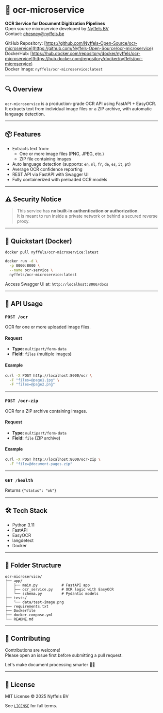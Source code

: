 # 🧠 ocr-microservice

**OCR Service for Document Digitization Pipelines**  
Open source microservice developed by [Nyffels BV](https://nyffels.be)  
Contact: chesney@nyffels.be

GitHub Repository: [https://github.com/Nyffels-Open-Source/ocr-microservice](https://github.com/Nyffels-Open-Source/ocr-microservice)  
DockerHub: [https://hub.docker.com/repository/docker/nyffels/ocr-microservice](https://hub.docker.com/repository/docker/nyffels/ocr-microservice)  
Docker Image: `nyffels/ocr-microservice:latest`

---

## 🔍 Overview

`ocr-microservice` is a production-grade OCR API using FastAPI + EasyOCR.  
It extracts text from individual image files or a ZIP archive, with automatic language detection.

---

## 📦 Features

- Extracts text from:
  - One or more image files (PNG, JPEG, etc.)
  - ZIP file containing images
- Auto language detection (supports: `en`, `nl`, `fr`, `de`, `es`, `it`, `pt`)
- Average OCR confidence reporting
- REST API via FastAPI with Swagger UI
- Fully containerized with preloaded OCR models

---

## ⚠️ Security Notice

> This service has **no built-in authentication or authorization**.  
> It is meant to run inside a private network or behind a secured reverse proxy.

---

## 🚀 Quickstart (Docker)

```bash
docker pull nyffels/ocr-microservice:latest

docker run -d \
  -p 8000:8000 \
  --name ocr-service \
  nyffels/ocr-microservice:latest
```

Access Swagger UI at: `http://localhost:8000/docs`

---

## 🔧 API Usage

### `POST /ocr`
OCR for one or more uploaded image files.

#### Request
- **Type:** `multipart/form-data`
- **Field:** `files` (multiple images)

#### Example
```bash
curl -X POST http://localhost:8000/ocr \
  -F "files=@page1.jpg" \
  -F "files=@page2.png"
```

---

### `POST /ocr-zip`
OCR for a ZIP archive containing images.

#### Request
- **Type:** `multipart/form-data`
- **Field:** `file` (ZIP archive)

#### Example
```bash
curl -X POST http://localhost:8000/ocr-zip \
  -F "file=@document-pages.zip"
```

---

### `GET /health`
Returns `{"status": "ok"}`

---

## 🛠 Tech Stack

- Python 3.11
- FastAPI
- EasyOCR
- langdetect
- Docker

---

## 📂 Folder Structure

```
ocr-microservice/
├── app/
│   ├── main.py           # FastAPI app
│   ├── ocr_service.py    # OCR logic with EasyOCR
│   └── schema.py         # Pydantic models
├── tests/
│   └── data/test-image.png
├── requirements.txt
├── Dockerfile
├── docker-compose.yml
└── README.md
```

---

## 🤝 Contributing

Contributions are welcome!  
Please open an issue first before submitting a pull request.

Let's make document processing smarter 📄✨

---

## 📄 License

MIT License © 2025 Nyffels BV

See [`LICENSE`](./LICENSE) for full terms.